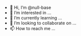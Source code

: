 - 👋 Hi, I’m @null-base
- 👀 I’m interested in ...
- 🌱 I’m currently learning ...
- 💞️ I’m looking to collaborate on ...
- 📫 How to reach me ...

<!---
null-base/null-base is a ✨ special ✨ repository because its `README.md` (this file) appears on your GitHub profile.
You can click the Preview link to take a look at your changes.
--->
